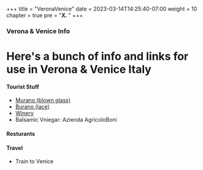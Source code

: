 +++
title = "VeronaVenice"
date = 2023-03-14T14:25:40-07:00
weight = 10
chapter = true
pre = "<b>X. </b>"
+++

### Verona & Venice Info

# Here's a bunch of info and links for use in Verona & Venice Italy

#### Tourist Stuff
- <a href="https://www.visitmuranoglassfactory.com/"> Murano (blown glass)  </a>
- <a href="https://www.isoladiburano.it/en/lace.html"> Burano (lace) </a>
- <a href="https://www.bonialessandro.it/it"> Winery </a> 
- Balsamic Vniegar:  Azienda AgricoloBoni 

#### Resturants

#### Travel
- Train to Venice

